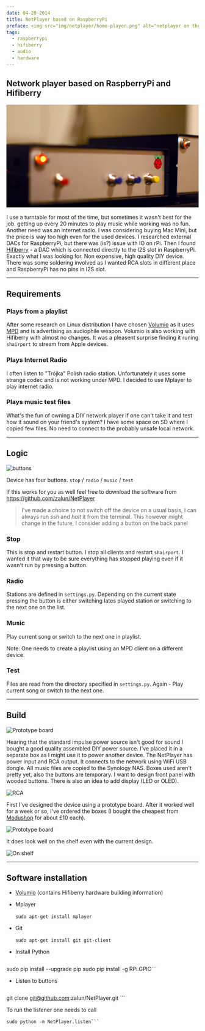 ```yaml
---
date: 04-20-2014
title: NetPlayer based on RaspberryPi
preface: <img src="img/netplayer/home-player.png" alt="netplayer on the shelf"/><br/>For some time I was thinking about adding a network player to my audio setup.  I use a turntable for most of the time, but for some use cases it was no good. 
tags:
  - raspberrypi
  - hifiberry
  - audio
  - hardware
---
```


## Network player based on RaspberryPi and Hifiberry

![NetPlayer en face](../img/netplayer/on-shelf-face-4.png)

I use a turntable for most of the time, but sometimes it wasn't best for the job.  getting up every 20 minutes to play music while working was no fun.  Another need was an internet radio. I was considering buying Mac Mini, but the price is way too high even for the used devices. I researched external DACs for RaspberryPi, but there was (is?) issue with IO on rPi. Then I found <a href="http://www.hifiberry.com/" target="_blank">Hifiberry</a> - a DAC which is connected directly to the I2S slot in RaspberryPi.  Exactly what I was looking for. Non expensive, high quality DIY device. There was some soldering involved as I wanted RCA slots in different place and RaspberryPi has no pins in I2S slot.

---

## Requirements

### Plays from a playlist

After some research on Linux distribution I have chosen <a href="http://volumio.org/" target="_blank">Volumio</a> as it uses <a href="http://www.musicpd.org/" target="_blank">MPD</a> and is advertising as audiophile weapon. Volumio is also working with Hifiberry with almost no changes. It was a pleasent surprise finding it runing ``shairport`` to stream from Apple devices.

### Plays Internet Radio

I often listen to "Trójka" Polish radio station. Unfortunately it uses some strange codec and is not working under MPD. I decided to use Mplayer to play internet radio.

### Plays music test files

What's the fun of owning a DIY network player if one can't take it and test how it sound on your friend's system? I have some space on SD where I copied few files. No need to connect to the probably unsafe local network.

---

## Logic

![buttons](../img/netplayer/buttons.png)

Device has four buttons. ``stop`` / ``radio`` / ``music`` / ``test``

If this works for you as well feel free to download the software from https://github.com/zalun/NetPlayer

<blockquote>I've made a choice to not switch off the device on a usual basis, I can always run <i>ssh</i> and <i>halt</i> it from the terminal. This however might change in the future, I consider adding a button on the back panel</blockquote>

### Stop

This is stop and restart button. I stop all clients and restart ``shairport``.  I wanted it that way to be sure everything has stopped playing even if it wasn't run by pressing a button.

### Radio

Stations are defined in ``settings.py``. Depending on the current state pressing the button is either switching lates played station or switching to the next one on the list.

### Music

Play current song or switch to the next one in playlist.

Note: One needs to create a playlist using an MPD client on a different device.

### Test

Files are read from the directory specified in ``settings.py``. Again - Play current song or switch to the next one.

---

## Build

![Prototype board](../img/netplayer/board.png)

Hearing that the standard impulse power source isn't good for sound I bought a good quality assembled DIY power source. I've placed it in a separate box as I might use it to power another device. The NetPlayer has power input and RCA output. It connects to the network using WiFi USB dongle. All music files are copied to the Synology NAS. Boxes used aren't pretty yet, also the buttons are temporary. I want to design front panel with wooded buttons. There is also an idea to add display (LED or OLED).

![RCA](../img/netplayer/open-4-back.png)

First I've designed the device using a prototype board. After it worked well for a week or so, I've ordered the boxes (I bought the cheapest from <a href="http://modushop.pl/" target="_blank">Modushop</a> for about &pound;10 each).

![Prototype board](../img/netplayer/prototype-board-1.png)

It does look well on the shelf even with the current design.

![On shelf](../img/netplayer/on-shelf-face-2.png)


---

## Software installation

* <a href="http://www.hifiberry.com/guides/setting-up-volumio-to-get-great-audio/" target="_blank">Volumio</a> (contains Hifiberry hardware building information)
* Mplayer 

  ```sudo apt-get install mplayer``` 

* Git 

  ```sudo apt-get install git git-client```

* Install Python

  ```sudo apt-get install python-pip python-dev build-essential
sudo pip install --upgrade pip 
sudo pip install -g RPi.GPIO```

* Listen to buttons 

  ```cd ~volumio
git clone git@github.com:zalun/NetPlayer.git ```

  To run the listener one needs to call 

  ```cd ~volumio
sudo python -m NetPlayer.listen```
